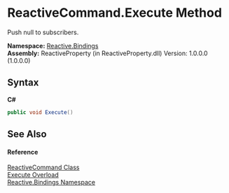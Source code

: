 # ReactiveCommand.Execute Method 
 

Push null to subscribers.

**Namespace:**&nbsp;<a href="c3971206-685a-088e-bb60-d89f59135b99">Reactive.Bindings</a><br />**Assembly:**&nbsp;ReactiveProperty (in ReactiveProperty.dll) Version: 1.0.0.0 (1.0.0.0)

## Syntax

**C#**<br />
``` C#
public void Execute()
```


## See Also


#### Reference
<a href="65423103-e289-5b38-37cb-288deb1fcdb1">ReactiveCommand Class</a><br /><a href="7146e11e-19a4-9a81-b19b-01e414bc255b">Execute Overload</a><br /><a href="c3971206-685a-088e-bb60-d89f59135b99">Reactive.Bindings Namespace</a><br />